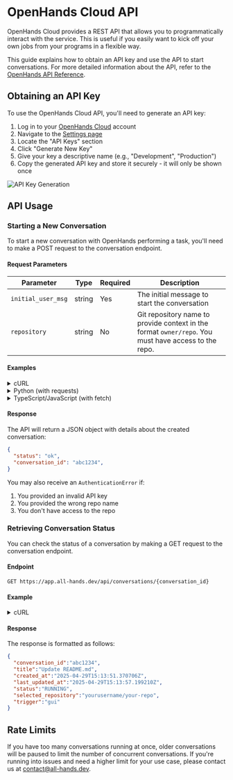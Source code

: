 # OpenHands Cloud API

OpenHands Cloud provides a REST API that allows you to programmatically interact with the service. This is useful if you easily want to kick off your own jobs from your programs in a flexible way.

This guide explains how to obtain an API key and use the API to start conversations.
For more detailed information about the API, refer to the [OpenHands API Reference](https://docs.all-hands.dev/swagger-ui/).

## Obtaining an API Key

To use the OpenHands Cloud API, you'll need to generate an API key:

1. Log in to your [OpenHands Cloud](https://app.all-hands.dev) account
2. Navigate to the [Settings page](https://app.all-hands.dev/settings)
3. Locate the "API Keys" section
4. Click "Generate New Key"
5. Give your key a descriptive name (e.g., "Development", "Production")
6. Copy the generated API key and store it securely - it will only be shown once

![API Key Generation](/img/docs/api-key-generation.png)

## API Usage

### Starting a New Conversation

To start a new conversation with OpenHands performing a task, you'll need to make a POST request to the conversation endpoint.

#### Request Parameters

| Parameter | Type | Required | Description |
|-----------|------|----------|-------------|
| `initial_user_msg` | string | Yes | The initial message to start the conversation |
| `repository` | string | No | Git repository name to provide context in the format `owner/repo`. You must have access to the repo. |

#### Examples

<details>
<summary>cURL</summary>

```bash
curl -X POST "https://app.all-hands.dev/api/conversations" \
  -H "Authorization: Bearer YOUR_API_KEY" \
  -H "Content-Type: application/json" \
  -d '{
    "initial_user_msg": "Check whether there is any incorrect information in the README.md file and send a PR to fix it if so.",
    "repository": "yourusername/your-repo"
  }'
```
</details>

<details>
<summary>Python (with requests)</summary>

```python
import requests

api_key = "YOUR_API_KEY"
url = "https://app.all-hands.dev/api/conversations"

headers = {
    "Authorization": f"Bearer {api_key}",
    "Content-Type": "application/json"
}

data = {
    "initial_user_msg": "Check whether there is any incorrect information in the README.md file and send a PR to fix it if so.",
    "repository": "yourusername/your-repo"
}

response = requests.post(url, headers=headers, json=data)
conversation = response.json()

print(f"Conversation Link: https://app.all-hands.dev/conversations/{conversation['id']}")
print(f"Status: {conversation['status']}")
```
</details>

<details>
<summary>TypeScript/JavaScript (with fetch)</summary>

```typescript
const apiKey = "YOUR_API_KEY";
const url = "https://app.all-hands.dev/api/conversations";

const headers = {
  "Authorization": `Bearer ${apiKey}`,
  "Content-Type": "application/json"
};

const data = {
  initial_user_msg: "Check whether there is any incorrect information in the README.md file and send a PR to fix it if so.",
  repository: "yourusername/your-repo"
};

async function startConversation() {
  try {
    const response = await fetch(url, {
      method: "POST",
      headers: headers,
      body: JSON.stringify(data)
    });

    const conversation = await response.json();

    console.log(`Conversation Link: https://app.all-hands.dev/conversations/${conversation.id}`);
    console.log(`Status: ${conversation.status}`);

    return conversation;
  } catch (error) {
    console.error("Error starting conversation:", error);
  }
}

startConversation();
```

</details>

#### Response

The API will return a JSON object with details about the created conversation:

```json
{
  "status": "ok",
  "conversation_id": "abc1234",
}
```

You may also receive an `AuthenticationError` if:

1. You provided an invalid API key
2. You provided the wrong repo name
3. You don't have access to the repo


### Retrieving Conversation Status

You can check the status of a conversation by making a GET request to the conversation endpoint.

#### Endpoint

```
GET https://app.all-hands.dev/api/conversations/{conversation_id}
```

#### Example

<details>
<summary>cURL</summary>

```bash
curl -X GET "https://app.all-hands.dev/api/conversations/{conversation_id}" \
  -H "Authorization: Bearer YOUR_API_KEY"
```
</details>

#### Response

The response is formatted as follows:

```json
{
  "conversation_id":"abc1234",
  "title":"Update README.md",
  "created_at":"2025-04-29T15:13:51.370706Z",
  "last_updated_at":"2025-04-29T15:13:57.199210Z",
  "status":"RUNNING",
  "selected_repository":"yourusername/your-repo",
  "trigger":"gui"
}
```

## Rate Limits

If you have too many conversations running at once, older conversations will be paused to limit the number of concurrent conversations.
If you're running into issues and need a higher limit for your use case, please contact us at [contact@all-hands.dev](mailto:contact@all-hands.dev).
